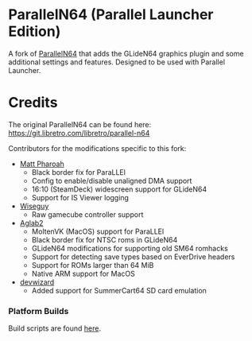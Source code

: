 # ParallelN64 (Parallel Launcher Edition)

A fork of [ParallelN64](https://git.libretro.com/libretro/parallel-n64) that adds the GLideN64 graphics plugin and some additional settings and features. Designed to be used with Parallel Launcher.

# Credits

The original ParallelN64 can be found here: https://git.libretro.com/libretro/parallel-n64  

Contributors for the modifications specific to this fork:
 * [Matt Pharoah](https://gitlab.com/mpharoah)
   * Black border fix for ParaLLEl
   * Config to enable/disable unaligned DMA support
   * 16:10 (SteamDeck) widescreen support for GLideN64
   * Support for IS Viewer logging
 * [Wiseguy](https://gitlab.com/Mr-Wiseguy)
    * Raw gamecube controller support
 * [Aglab2](https://gitlab.com/aglab2)
    * MoltenVK (MacOS) support for ParaLLEl
    * Black border fix for NTSC roms in GLideN64
    * GLideN64 modifications for supporting old SM64 romhacks
    * Support for detecting save types based on EverDrive headers
    * Support for ROMs larger than 64 MiB
    * Native ARM support for MacOS
 * [devwizard](https://gitlab.com/devwizard64)
    * Added support for SummerCart64 SD card emulation

### Platform Builds

Build scripts are found [here](https://gitlab.com/parallel-launcher/parallel-n64/-/tree/master/scripts).
